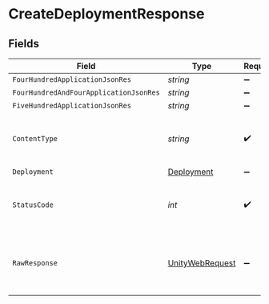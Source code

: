 # CreateDeploymentResponse


## Fields

| Field                                                                                                            | Type                                                                                                             | Required                                                                                                         | Description                                                                                                      |
| ---------------------------------------------------------------------------------------------------------------- | ---------------------------------------------------------------------------------------------------------------- | ---------------------------------------------------------------------------------------------------------------- | ---------------------------------------------------------------------------------------------------------------- |
| `FourHundredApplicationJsonRes`                                                                                  | *string*                                                                                                         | :heavy_minus_sign:                                                                                               | N/A                                                                                                              |
| `FourHundredAndFourApplicationJsonRes`                                                                           | *string*                                                                                                         | :heavy_minus_sign:                                                                                               | N/A                                                                                                              |
| `FiveHundredApplicationJsonRes`                                                                                  | *string*                                                                                                         | :heavy_minus_sign:                                                                                               | N/A                                                                                                              |
| `ContentType`                                                                                                    | *string*                                                                                                         | :heavy_check_mark:                                                                                               | HTTP response content type for this operation                                                                    |
| `Deployment`                                                                                                     | [Deployment](../../models/shared/Deployment.md)                                                                  | :heavy_minus_sign:                                                                                               | N/A                                                                                                              |
| `StatusCode`                                                                                                     | *int*                                                                                                            | :heavy_check_mark:                                                                                               | HTTP response status code for this operation                                                                     |
| `RawResponse`                                                                                                    | [UnityWebRequest](https://docs.unity3d.com/2021.3/Documentation/ScriptReference/Networking.UnityWebRequest.html) | :heavy_minus_sign:                                                                                               | Raw HTTP response; suitable for custom response parsing                                                          |